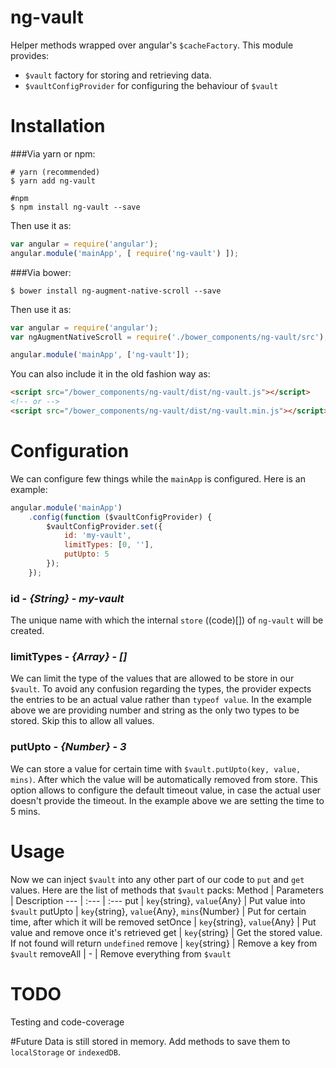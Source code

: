 # ng-vault
Helper methods wrapped over angular's `$cacheFactory`. This module provides:

* `$vault` factory for storing and retrieving data.
* `$vaultConfigProvider` for configuring the behaviour of `$vault`



# Installation
###Via yarn or npm:
```shell
# yarn (recommended)
$ yarn add ng-vault

#npm
$ npm install ng-vault --save
```
Then use it as:
```javascript
var angular = require('angular');
angular.module('mainApp', [ require('ng-vault') ]);
```
###Via bower:
```
$ bower install ng-augment-native-scroll --save
```
Then use it as:
```javascript
var angular = require('angular');
var ngAugmentNativeScroll = require('./bower_components/ng-vault/src');

angular.module('mainApp', ['ng-vault']);
```
You can also include it in the old fashion way as:
```html
<script src="/bower_components/ng-vault/dist/ng-vault.js"></script>
<!-- or -->
<script src="/bower_components/ng-vault/dist/ng-vault.min.js"></script>
```


# Configuration
We can configure few things while the `mainApp` is configured. Here is an example:

```javascript
angular.module('mainApp')
    .config(function ($vaultConfigProvider) {
        $vaultConfigProvider.set({
            id: 'my-vault',
            limitTypes: [0, ''],
            putUpto: 5
        });
    });
```

### id - _{String}_ - _my-vault_
The unique name with which the internal `store` ((code)[]) of `ng-vault` will be created.

### limitTypes - _{Array}_ - _[]_
We can limit the type of the values that are allowed to be store in our `$vault`. To avoid any confusion regarding the types, the provider expects the entries to be an actual value rather than `typeof value`. In the example above we are providing number and string as the only two types to be stored. Skip this to allow all values.

### putUpto - _{Number}_ - _3_
We can store a value for certain time with `$vault.putUpto(key, value, mins)`. After which the value will be automatically removed from store. This option allows to configure the default timeout value, in case the actual user doesn't provide the timeout. In the example above we are setting the time to 5 mins.



# Usage
Now we can inject `$vault` into any other part of our code to `put` and `get` values. Here are the list of methods that `$vault` packs:
Method | Parameters | Description
--- | :--- | :---
put | `key`{string}, `value`{Any} | Put value into `$vault`
putUpto | `key`{string}, `value`{Any}, `mins`{Number} | Put for certain time, after which it will be removed
setOnce | `key`{string}, `value`{Any} | Put value and remove once it's retrieved
get | `key`{string} | Get the stored value. If not found will return `undefined`
remove | `key`{string} | Remove a key from `$vault`
removeAll | - | Remove everything from `$vault`



# TODO
Testing and code-coverage


#Future
Data is still stored in memory. Add methods to save them to `localStorage` or `indexedDB`.

